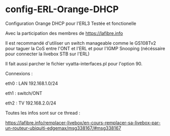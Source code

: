 # config-ERL-Orange-DHCP
Configuration Orange DHCP pour l'ERL3
Testée et fonctionelle

Avec la participation des membres de https://lafibre.info


Il est recommandé d'utiliser un switch manageable comme le GS108Tv2 pour taguer la CoS entre l'ONT et l'ERL et pour l'IGMP Snooping (nécéssaire pour connecter la livebox STB sur l'ERL)

Il fait aussi parcher le fichier vyatta-interfaces.pl pour l'option 90.

Connexions : 

eth0 : LAN 192.168.1.0/24

eth1 : switch/ONT

eth2 : TV 192.168.2.0/24


Toutes les infos sont sur ce thread :

https://lafibre.info/remplacer-livebox/en-cours-remplacer-sa-livebox-par-un-routeur-ubiquiti-edgemax/msg338167/#msg338167









